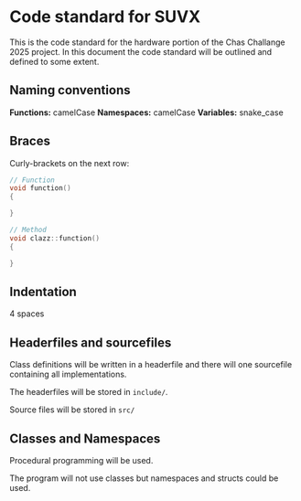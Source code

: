 # Code standard for SUVX

This is the code standard for the hardware portion of the Chas Challange 2025 project. In this document the code standard will be outlined and defined to some extent.

## Naming conventions

**Functions:** camelCase
**Namespaces:** camelCase
**Variables:** snake_case

## Braces

Curly-brackets on the next row:

```cpp
// Function
void function()
{

}

// Method
void clazz::function()
{

}
```

## Indentation

4 spaces

## Headerfiles and sourcefiles

Class definitions will be written in a headerfile and there will one sourcefile containing all implementations.

The headerfiles will be stored in `include/`.

Source files will be stored in `src/`

## Classes and Namespaces

Procedural programming will be used.

The program will not use classes but namespaces and structs could be used.
